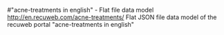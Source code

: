 #"acne-treatments in english" - Flat file data model
http://en.recuweb.com/acne-treatments/
Flat JSON file data model of the recuweb portal "acne-treatments in english"
